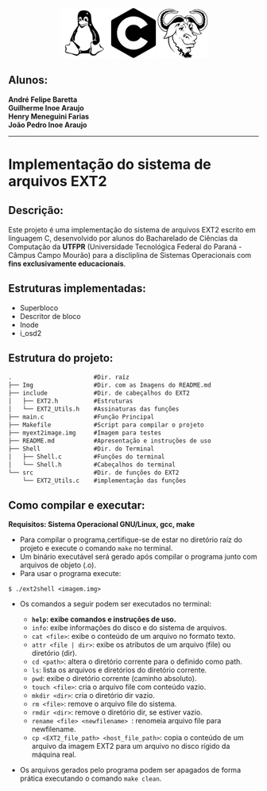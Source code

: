 <div style="width: 100%; text-align: center;">
<img src="Img/tux.png" alt="descrição" width="100"/>
<img src="Img/C.png" alt="descrição" width="90"/>
<img src="Img/gnu.png" alt="descrição" width="100"/>
</div>

<h2>Alunos:</h2>
<b>
André Felipe Baretta<br>  
Guilherme Inoe Araujo<br>
Henry Meneguini Farias<br>
João Pedro Inoe Araujo
</b>

---
# Implementação do sistema de arquivos EXT2

## Descrição:
Este projeto é uma implementação do sistema de arquivos EXT2 escrito em linguagem C, desenvolvido por alunos do Bacharelado de Ciências da Computação da **UTFPR** (Universidade Tecnológica Federal do Paraná - Câmpus Campo Mourão) para a discliplina de Sistemas Operacionais com **fins exclusivamente educacionais**.

## Estruturas implementadas:
- Superbloco
- Descritor de bloco
- Inode
- i_osd2

## Estrutura do projeto:
```
.                       #Dir. raíz
├── Img                 #Dir. com as Imagens do README.md
├── include             #Dir. de cabeçalhos do EXT2
│   ├── EXT2.h          #Estruturas
│   └── EXT2_Utils.h    #Assinaturas das funções
├── main.c              #Função Principal
├── Makefile            #Script para compilar o projeto
├── myext2image.img     #Imagem para testes
├── README.md           #Apresentação e instruções de uso
├── Shell               #Dir. do Terminal
│   ├── Shell.c         #Funções do terminal
│   └── Shell.h         #Cabeçalhos do terminal
└── src                 #Dir. de funções do EXT2
    └── EXT2_Utils.c    #implementação das funções
```
## Como compilar e executar:
**Requisitos: Sistema Operacional GNU/Linux, gcc, make**

- Para compilar o programa,certifique-se de estar no diretório raíz do projeto e execute o comando `make` no terminal.  
- Um binário executável será gerado após compilar o programa junto com arquivos de objeto (.o).
- Para usar  o programa execute:

```
$ ./ext2shell <imagem.img>
```
- Os comandos a seguir podem ser executados no terminal:
  - **`help`: exibe comandos e instruções de uso.**
  - `info`: exibe informações do disco e do sistema de arquivos.
  - `cat <file>`: exibe o conteúdo de um arquivo no formato texto.
  - `attr <file | dir>`: exibe os atributos de um arquivo (file) ou diretório (dir).
  - `cd <path>`: altera o diretório corrente para o definido como path.
  - `ls`: lista os arquivos e diretórios do diretório corrente.
  - `pwd`: exibe o diretório corrente (caminho absoluto).
  - `touch <file>`: cria o arquivo file com conteúdo vazio.
  - `mkdir <dir>`: cria o diretório dir vazio.
  - `rm <file>`: remove o arquivo file do sistema.
  - `rmdir <dir>`: remove o diretório dir, se estiver vazio.
  - `rename <file> <newfilename> `: renomeia arquivo file para newfilename.
  - `cp <EXT2_file_path> <host_file_path>`: copia o conteúdo de um arquivo da imagem EXT2 para um arquivo no disco rígido da máquina real.

- Os arquivos gerados pelo programa podem ser apagados de forma prática executando o comando `make clean`.
